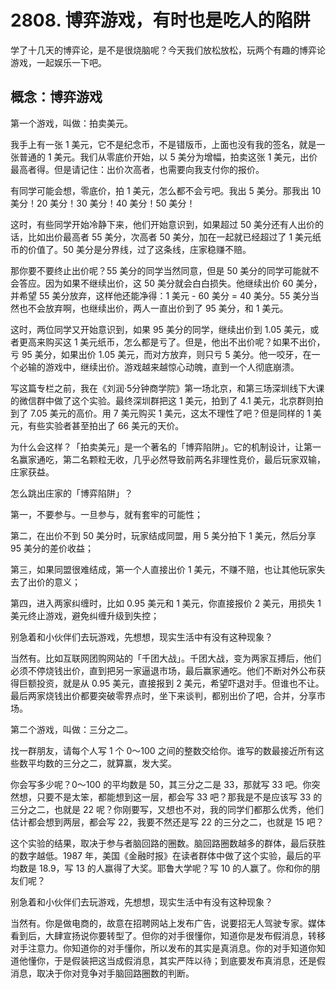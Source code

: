 # 2808. 博弈游戏，有时也是吃人的陷阱

学了十几天的博弈论，是不是很烧脑呢？今天我们放松放松，玩两个有趣的博弈论游戏，一起娱乐一下吧。

## 概念：博弈游戏

第一个游戏，叫做：拍卖美元。

我手上有一张 1 美元，它不是纪念币，不是错版币，上面也没有我的签名，就是一张普通的 1 美元。我们从零底价开始，以 5 美分为增幅，拍卖这张 1 美元，出价最高者得。但是请记住：出价次高者，也需要向我支付你的报价。

有同学可能会想，零底价，拍 1 美元，怎么都不会亏吧。我出 5 美分。那我出 10 美分！20 美分！30 美分！40 美分！50 美分！

这时，有些同学开始冷静下来，他们开始意识到，如果超过 50 美分还有人出价的话，比如出价最高者 55 美分，次高者 50 美分，加在一起就已经超过了 1 美元纸币的价值了。50 美分是分界线，过了这条线，庄家稳赚不赔。

那你要不要终止出价呢？55 美分的同学当然同意，但是 50 美分的同学可能就不会答应。因为如果不继续出价，这 50 美分就会白白损失。他继续出价 60 美分，并希望 55 美分放弃，这样他还能净得：1 美元 - 60 美分 = 40 美分。55 美分当然也不会放弃啊，也继续出价，两人一直出价到了 95 美分，和 1 美元。

这时，两位同学又开始意识到，如果 95 美分的同学，继续出价到 1.05 美元，或者更高来购买这 1 美元纸币，怎么都是亏了。但是，他出不出价呢？如果不出价，亏 95 美分，如果出价 1.05 美元，而对方放弃，则只亏 5 美分。他一咬牙，在一个必输的游戏中，继续出价。游戏越来越惊心动魄，直到一个人彻底崩溃。

写这篇专栏之前，我在《刘润·5分钟商学院》第一场北京，和第三场深圳线下大课的微信群中做了这个实验。最终深圳群把这 1 美元，拍到了 4.1 美元，北京群则拍到了 7.05 美元的高价。用 7 美元购买 1 美元，这太不理性了吧？但是同样的 1 美元，有些实验者甚至拍出了 66 美元的天价。

为什么会这样？「拍卖美元」是一个著名的「博弈陷阱」。它的机制设计，让第一名赢家通吃，第二名颗粒无收，几乎必然导致前两名非理性竞价，最后玩家双输，庄家获益。

怎么跳出庄家的「博弈陷阱」？

第一，不要参与。一旦参与，就有套牢的可能性；

第二，在出价不到 50 美分时，玩家结成同盟，用 5 美分拍下 1 美元，然后分享 95 美分的差价收益；

第三，如果同盟很难结成，第一个人直接出价 1 美元，不赚不赔，也让其他玩家失去了出价的意义；

第四，进入两家纠缠时，比如 0.95 美元和 1 美元，你直接报价 2 美元，用损失 1 美元终止游戏，避免纠缠升级到失控；

别急着和小伙伴们去玩游戏，先想想，现实生活中有没有这种现象？

当然有。比如互联网团购网站的「千团大战」。千团大战，变为两家互搏后，他们必须不停烧钱出价，直到把另一家逼退市场，最后赢家通吃。他们不断对外公布获得巨额投资，就是从 0.95 美元，直接报到 2 美元，希望吓退对手。但谁也不让。最后两家烧钱出价都要突破零界点时，坐下来谈判，都别出价了吧，合并，分享市场。

第二个游戏，叫做：三分之二。

找一群朋友，请每个人写 1 个 0～100 之间的整数交给你。谁写的数最接近所有这些数平均数的三分之二，就算赢，发大奖。

你会写多少呢？0～100 的平均数是 50，其三分之二是 33，那就写 33 吧。你突然想，只要不是太笨，都能想到这一层，都会写 33 吧？那我是不是应该写 33 的三分之二，也就是 22 呢？你刚要写，又想也不对，我的同学们都那么优秀，他们估计都会想到两层，都会写 22，我要不然还是写 22 的三分之二，也就是 15 吧？

这个实验的结果，取决于参与者脑回路的圈数。脑回路圈数越多的群体，最后获胜的数字越低。1987 年，美国《金融时报》在读者群体中做了这个实验，最后的平均数是 18.9，写 13 的人赢得了大奖。耶鲁大学呢？写 10 的人赢了。你和你的朋友们呢？

别急着和小伙伴们去玩游戏，先想想，现实生活中有没有这种现象？

当然有。你是做电商的，故意在招聘网站上发布广告，说要招无人驾驶专家。媒体看到后，大肆宣扬说你要转型了。但你的对手很懂你，知道你是发布假消息，转移对手注意力。你知道你的对手懂你，所以发布的其实是真消息。你的对手知道你知道他懂你，于是假装把这当成假消息，其实严阵以待；到底要发布真消息，还是假消息，取决于你对竞争对手脑回路圈数的判断。



